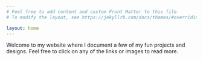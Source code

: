 ```yaml
---
# Feel free to add content and custom Front Matter to this file.
# To modify the layout, see https://jekyllrb.com/docs/themes/#overriding-theme-defaults

layout: home
---
```

Welcome to my website where I document a few of my fun projects and designs. Feel free to click on any of the links or images to read more. 